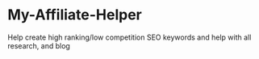 # My-Affiliate-Helper
Help create high ranking/low competition SEO keywords and help with all research, and blog                                                                                                                                                                         
